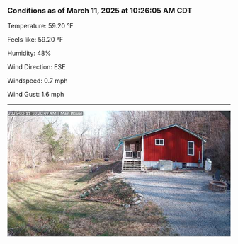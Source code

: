 ### Conditions as of March 11, 2025 at 10:26:05 AM CDT 

Temperature: 59.20 &deg;F

Feels like: 59.20 &deg;F

Humidity: 48%

Wind Direction: ESE

Windspeed: 0.7 mph

Wind Gust: 1.6 mph

---

<img src="./images/latest.jpeg"/>

